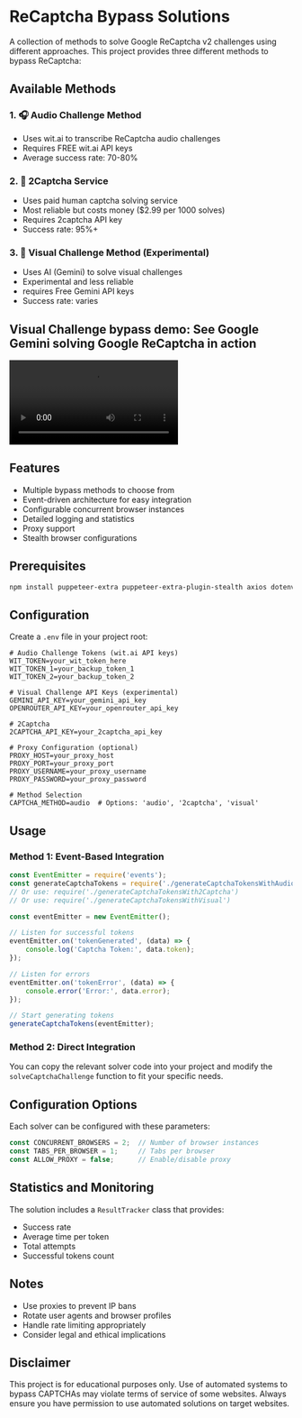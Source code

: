 # ReCaptcha Bypass Solutions

A collection of methods to solve Google ReCaptcha v2 challenges using different approaches. This project provides three different methods to bypass ReCaptcha:


## Available Methods

### 1. 🎧 Audio Challenge Method 
- Uses wit.ai to transcribe ReCaptcha audio challenges
- Requires FREE wit.ai API keys
- Average success rate: 70-80%

### 2. 👥 2Captcha Service
- Uses paid human captcha solving service
- Most reliable but costs money ($2.99 per 1000 solves)
- Requires 2captcha API key
- Success rate: 95%+

### 3. 🤖 Visual Challenge Method (Experimental)
- Uses AI (Gemini) to solve visual challenges
- Experimental and less reliable
- requires Free Gemini API keys
- Success rate: varies

## Visual Challenge bypass demo: See Google Gemini solving Google ReCaptcha in action

<video src="media/visual_challenge_demo.mp4" controls></video>


## Features

- Multiple bypass methods to choose from
- Event-driven architecture for easy integration
- Configurable concurrent browser instances
- Detailed logging and statistics
- Proxy support
- Stealth browser configurations

## Prerequisites

```bash
npm install puppeteer-extra puppeteer-extra-plugin-stealth axios dotenv cli-color undici
```

## Configuration

Create a `.env` file in your project root:

```env
# Audio Challenge Tokens (wit.ai API keys)
WIT_TOKEN=your_wit_token_here
WIT_TOKEN_1=your_backup_token_1
WIT_TOKEN_2=your_backup_token_2

# Visual Challenge API Keys (experimental)
GEMINI_API_KEY=your_gemini_api_key
OPENROUTER_API_KEY=your_openrouter_api_key

# 2Captcha
2CAPTCHA_API_KEY=your_2captcha_api_key

# Proxy Configuration (optional)
PROXY_HOST=your_proxy_host
PROXY_PORT=your_proxy_port
PROXY_USERNAME=your_proxy_username
PROXY_PASSWORD=your_proxy_password

# Method Selection
CAPTCHA_METHOD=audio  # Options: 'audio', '2captcha', 'visual'
```

## Usage

### Method 1: Event-Based Integration

```javascript
const EventEmitter = require('events');
const generateCaptchaTokens = require('./generateCaptchaTokensWithAudio');
// Or use: require('./generateCaptchaTokensWith2Captcha')
// Or use: require('./generateCaptchaTokensWithVisual')

const eventEmitter = new EventEmitter();

// Listen for successful tokens
eventEmitter.on('tokenGenerated', (data) => {
    console.log('Captcha Token:', data.token);
});

// Listen for errors
eventEmitter.on('tokenError', (data) => {
    console.error('Error:', data.error);
});

// Start generating tokens
generateCaptchaTokens(eventEmitter);
```

### Method 2: Direct Integration

You can copy the relevant solver code into your project and modify the `solveCaptchaChallenge` function to fit your specific needs.

## Configuration Options

Each solver can be configured with these parameters:

```javascript
const CONCURRENT_BROWSERS = 2;  // Number of browser instances
const TABS_PER_BROWSER = 1;     // Tabs per browser
const ALLOW_PROXY = false;      // Enable/disable proxy
```

## Statistics and Monitoring

The solution includes a `ResultTracker` class that provides:
- Success rate
- Average time per token
- Total attempts
- Successful tokens count

## Notes

- Use proxies to prevent IP bans
- Rotate user agents and browser profiles
- Handle rate limiting appropriately
- Consider legal and ethical implications

## Disclaimer

This project is for educational purposes only. Use of automated systems to bypass CAPTCHAs may violate terms of service of some websites. Always ensure you have permission to use automated solutions on target websites.

